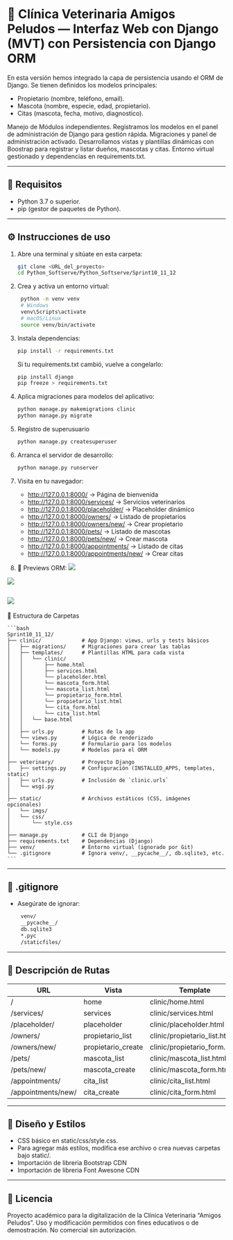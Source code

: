 # :dog: Clínica Veterinaria Amigos Peludos — Interfaz Web con Django (MVT) con Persistencia con Django ORM

En esta versión hemos integrado la capa de persistencia usando el ORM de Django. Se tienen definidos los modelos principales: 
* Propietario (nombre, teléfono, email).
* Mascota (nombre, especie, edad, propietario).
* Citas (mascota, fecha, motivo, diagnostico).

Manejo de Módulos independientes. Registramos los modelos en el panel de administración de Django para gestión rápida. Migraciones y panel de administración activado. Desarrollamos vistas y plantillas dinámicas con Boostrap para registrar y listar dueños, mascotas y citas. Entorno virtual gestionado y dependencias en requirements.txt.

---


## 🚀 Requisitos

* Python 3.7 o superior.
* pip (gestor de paquetes de Python).

---

## ⚙️ Instrucciones de uso

1. Abre una terminal y sitúate en esta carpeta:

   ```bash
   git clone <URL_del_proyecto>
   cd Python_Softserve/Python_Softserve/Sprint10_11_12
   ```

2. Crea y activa un entorno virtual:

   ```bash
    python -m venv venv
    # Windows
    venv\Scripts\activate
    # macOS/Linux
    source venv/bin/activate
   ```

3. Instala dependencias:

   ```bash
   pip install -r requirements.txt
   ```

   Si tu requirements.txt cambió, vuelve a congelarlo:
   ```bash
   pip install django
   pip freeze > requirements.txt
   ```

4. Aplica migraciones para modelos del aplicativo:
   ```bash
   python manage.py makemigrations clinic
   python manage.py migrate
   ```

5. Registro de superusuario
   ```bash
   python manage.py createsuperuser
   ```

6. Arranca el servidor de desarrollo:
   ```bash
   python manage.py runserver
   ```

7. Visita en tu navegador:

   * http://127.0.0.1:8000/  → Página de bienvenida
   * http://127.0.0.1:8000/services/  → Servicios veterinarios
   * http://127.0.0.1:8000/placeholder/  → Placeholder dinámico
   * http://127.0.0.1:8000/owners/      → Listado de propietarios
   * http://127.0.0.1:8000/owners/new/  → Crear propietario
   * http://127.0.0.1:8000/pets/        → Listado de mascotas
   * http://127.0.0.1:8000/pets/new/    → Crear mascota
   * http://127.0.0.1:8000/appointments/ → Listado de citas
   * http://127.0.0.1:8000/appointments/new/ → Crear citas


8. 👀 Previews ORM:
![](https://docs.google.com/drawings/d/e/2PACX-1vSBztgBwd3GoxGSQA-oHlHcSQhDhviGZ13yeOL1g0J7Dir_3UrzuPj095orL42VEbaKnhOIUjQrydIk/pub?w=960&h=720)

![](https://docs.google.com/drawings/d/e/2PACX-1vTkpl4WFk4q-rQPw1LerB6HRvOAllnNeEr3BWLH5rEAt-vpS1zuDywVq8TcW3PLFcl-irN75iNZVzgr/pub?w=960&h=720)

![](https://docs.google.com/drawings/d/e/2PACX-1vSAcs43aEe2eOSqqBqkTOLP7en1yOIGIDaj7-TbJzyYDOOVnC-rzgK7uemcsa5KAoFMVls9ItqszgQA/pub?w=960&h=720)
---

📂 Estructura de Carpetas

    ```bash
    Sprint10_11_12/
    ├── clinic/             # App Django: views, urls y tests básicos
    │   ├── migrations/     # Migraciones para crear las tablas
    │   ├── templates/      # Plantillas HTML para cada vista
    │   │   └── clinic/
    │   │       ├── home.html
    │   │       ├── services.html
    │   │       └── placeholder.html
    │   │       └── mascota_form.html
    │   │       └── mascota_list.html
    │   │       └── propietario_form.html
    │   │       └── propietario_list.html
    │   │       └── cita_form.html
    │   │       └── cita_list.html
    │   │   └── base.html
    │   │ 
    │   ├── urls.py         # Rutas de la app
    │   └── views.py        # Lógica de renderizado
    │   └── forms.py        # Formulario para los modelos
    │   └── models.py       # Modelos para el ORM
    │
    ├── veterinary/         # Proyecto Django
    │   ├── settings.py     # Configuración (INSTALLED_APPS, templates, static)
    │   ├── urls.py         # Inclusión de `clinic.urls`
    │   └── wsgi.py
    │
    ├── static/             # Archivos estáticos (CSS, imágenes opcionales)
    │   └── imgs/
    │   └── css/
    │       └── style.css
    │
    ├── manage.py           # CLI de Django
    ├── requirements.txt    # Dependencias (Django)
    ├── venv/               # Entorno virtual (ignorado por Git)
    └── .gitignore          # Ignora venv/, __pycache__/, db.sqlite3, etc.
    ```

---

## 📄 .gitignore

* Asegúrate de ignorar:

   ```bash
    venv/
    __pycache__/
    db.sqlite3
    *.pyc
    /staticfiles/
   ```

---

## 📝 Descripción de Rutas

| URL          | Vista       | Template                |
|--------------|-------------|-------------------------|
| /            | home        | clinic/home.html        |
| /services/   | services    | clinic/services.html    |
| /placeholder/| placeholder | clinic/placeholder.html |
| /owners/     | propietario_list | clinic/propietario_list.html |
| /owners/new/ | propietario_create | clinic/propietario_form.html |
| /pets/       | mascota_list | clinic/mascota_list.html |
| /pets/new/   | mascota_create | clinic/mascota_form.html |
| /appointments/     | cita_list | clinic/cita_list.html |
| /appointments/new/ | cita_create | clinic/cita_form.html |

---

## 🎨 Diseño y Estilos

* CSS básico en static/css/style.css.
* Para agregar más estilos, modifica ese archivo o crea nuevas carpetas bajo static/.
* Importación de libreria Bootstrap CDN
* Importación de libreria Font Awesone CDN

---

## 📄 Licencia
Proyecto académico para la digitalización de la Clínica Veterinaria “Amigos Peludos”. Uso y modificación permitidos con fines educativos o de demostración. No comercial sin autorización.
